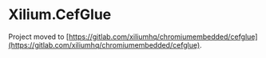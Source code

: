 # Xilium.CefGlue

Project moved to [https://gitlab.com/xiliumhq/chromiumembedded/cefglue](https://gitlab.com/xiliumhq/chromiumembedded/cefglue).
